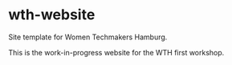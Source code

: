 # wth-website
Site template for Women Techmakers Hamburg.

This is the work-in-progress website for the WTH first workshop.